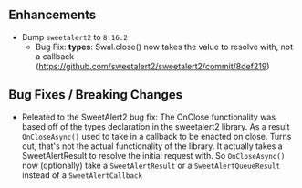 ﻿## Enhancements
* Bump `sweetalert2` to `8.16.2`
  * Bug Fix: **types**: Swal.close() now takes the value to resolve with, not a callback (https://github.com/sweetalert2/sweetalert2/commit/8def219)

## Bug Fixes / Breaking Changes
* Releated to the SweetAlert2 bug fix: The OnClose functionality was based off of the types declaration in the sweetalert2 library. As a result `OnCloseAsync()` used to take in a callback to be enacted on close. Turns out, that's not the actual functionality of the library. It actually takes a SweetAlertResult to resolve the initial request with. So `OnCloseAsync()` now (optionally) take a `SweetAlertResult` or a `SweetAlertQueueResult` instead of a `SweetAlertCallback`